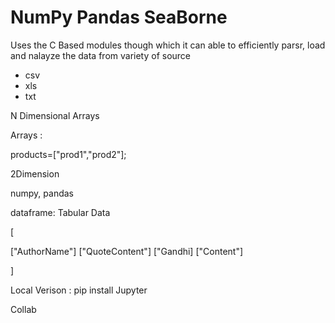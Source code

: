 


NumPy
Pandas
SeaBorne
===================================
Uses the C Based modules though which it can able to efficiently
parsr, load and nalayze the data from variety of source

- csv
- xls
- txt

N Dimensional Arrays

Arrays :

products=["prod1","prod2"];

2Dimension

numpy, pandas

dataframe: Tabular Data

[

["AuthorName"]  ["QuoteContent"]
["Gandhi]          ["Content"]

]


Local Verison :
pip install Jupyter

Collab


